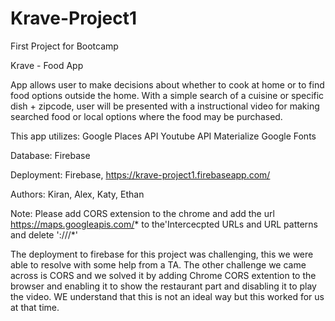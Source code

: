 # Krave-Project1

First Project for Bootcamp

Krave - Food App

App allows user to make decisions about whether to cook at home or to find food options outside the home. With a simple search of a cuisine or specific dish + zipcode, user will be presented with a instructional video for making searched food or local options where the food may be purchased.

This app utilizes: Google Places API Youtube API Materialize Google Fonts

Database: Firebase

Deployment: Firebase, https://krave-project1.firebaseapp.com/

Authors: Kiran, Alex, Katy, Ethan

Note: Please add CORS extension to the chrome and add the url https://maps.googleapis.com/* to the'Intercecpted URLs and URL patterns and delete ':///*'

The deployment to firebase for this project was challenging, this we were able to resolve with some help from a TA.  The other challenge we came across is CORS and we solved it by adding Chrome CORS extention to the browser and enabling it to show the restaurant part and disabling it to play the video.  WE understand that this is not an ideal way but this worked for us at that time.
